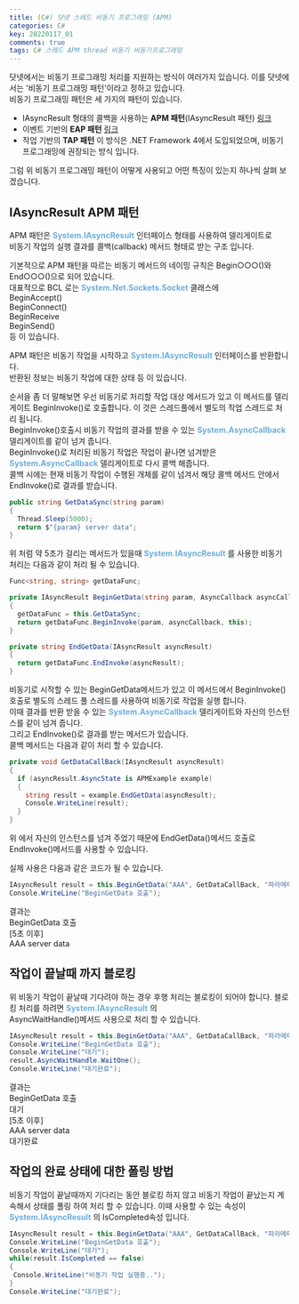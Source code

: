 ```yaml
---
title: (C#) 닷넷 스레드 비동기 프로그래밍 (APM)
categories: C#
key: 20220117_01
comments: true
tags: C# 스레드 APM thread 비동기 비동기프로그래밍
---
```


닷넷에서는 비동기 프로그래밍 처리를 지원하는 방식이 여러가지 있습니다. 이를 닷넷에서는 '비동기 프로그래밍 패턴'이라고 정하고 있습니다.<br/>
비동기 프로그래밍 패턴은 세 가지의 패턴이 있습니다.

- IAsyncResult 형태의 콜백을 사용하는 **APM 패턴**(IAsyncResult 패턴) [링크](https://tyeom.github.io/c%23/2022/01/17/C-%EB%8B%B7%EB%84%B7-%EC%8A%A4%EB%A0%88%EB%93%9C-%EB%B9%84%EB%8F%99%EA%B8%B0-%ED%94%84%EB%A1%9C%EA%B7%B8%EB%9E%98%EB%B0%8D-APM.html)
- 이벤트 기반의 **EAP 패턴** [링크](https://tyeom.github.io/c%23/2022/01/17/C-%EB%8B%B7%EB%84%B7-%EC%8A%A4%EB%A0%88%EB%93%9C-%EB%B9%84%EB%8F%99%EA%B8%B0-%ED%94%84%EB%A1%9C%EA%B7%B8%EB%9E%98%EB%B0%8D-EAP.html)
- 작업 기반의 **TAP 패턴** 이 방식은 .NET Framework 4에서 도입되었으며, 비동기 프로그래밍에 권장되는 방식 입니다.

<!--more-->

그럼 위 비동기 프로그래밍 패턴이 어떻게 사용되고 어떤 특징이 있는지 하나씩 살펴 보겠습니다.

IAsyncResult APM 패턴
-

APM 패턴은 **<span style="color: rgb(107, 173, 222);">System.IAsyncResult</span>** 인터페이스 형태를 사용하여 델리게이트로<br/>
비동기 작업의 실행 결과를 콜백(callback) 메서드 형태로 받는 구조 입니다.

기본적으로 APM 패턴을 따르는 비동기 메서드의 네이밍 규칙은 Begin○○○()와 End○○○()으로 되어 있습니다.<br/>
대표적으로 BCL 로는 **<span style="color: rgb(107, 173, 222);">System.Net.Sockets.Socket</span>** 클래스에<br/>
BeginAccept()<br/>
BeginConnect()<br/>
BeginReceive<br/>
BeginSend()<br/>
등 이 있습니다.

APM 패턴은 비동기 작업을 시작하고 **<span style="color: rgb(107, 173, 222);">System.IAsyncResult</span>** 인터페이스를 반환합니다.<br/>
반환된 정보는 비동기 작업에 대한 상태 등 이 있습니다.

순서을 좀 더 말해보면 우선 비동기로 처리할 작업 대상 메서드가 있고 이 메서드를 델리게이트 BeginInvoke()로 호출합니다. 이 것은 스레드풀에서 별도의 작업 스레드로 처리 됩니다.<br/>
BeginInvoke()호출시 비동기 작업의 결과를 받을 수 있는 **<span style="color: rgb(107, 173, 222);">System.AsyncCallback</span>** 델리게이트를 같이 넘겨 줍니다.<br/>
BeginInvoke()로 처리된 비동기 작업은 작업이 끝나면 넘겨받은 **<span style="color: rgb(107, 173, 222);">System.AsyncCallback</span>** 델리게이트로 다시 콜백 해줍니다.<br/>
콜백 시에는 현재 비동기 작업이 수행된 개체를 같이 넘겨서 해당 콜백 메서드 안에서 EndInvoke()로 결과를 받습니다.

```cs
public string GetDataSync(string param)
{
  Thread.Sleep(5000);
  return $"{param} server data";
}
```

위 처럼 약 5초가 걸리는 메서드가 있을때 **<span style="color: rgb(107, 173, 222);">System.IAsyncResult</span>** 를 사용한 비동기 처리는 다음과 같이 처리 될 수 있습니다.

```cs
Func<string, string> getDataFunc;

private IAsyncResult BeginGetData(string param, AsyncCallback asyncCallback, object state)
{
  getDataFunc = this.GetDataSync;
  return getDataFunc.BeginInvoke(param, asyncCallback, this);
}

private string EndGetData(IAsyncResult asyncResult)
{
  return getDataFunc.EndInvoke(asyncResult);
}
```

비동기로 시작할 수 있는 BeginGetData메서드가 있고 이 메서드에서 BeginInvoke()호출로 별도의 스레드 풀 스레드를 사용하여 비동기로 작업을 실행 합니다.</br>
이때 결과를 반환 받을 수 있는 **<span style="color: rgb(107, 173, 222);">System.AsyncCallback</span>** 델리게이트와 자신의 인스턴스를 같이 넘겨 줍니다.<br/>
그리고 EndInvoke()로 결과를 받는 메서드가 있습니다.<br/>
콜백 메서드는 다음과 같이 처리 할 수 있습니다.

```cs
private void GetDataCallBack(IAsyncResult asyncResult)
{
  if (asyncResult.AsyncState is APMExample example)
  {
    string result = example.EndGetData(asyncResult);
    Console.WriteLine(result);
  }
}
```

위 에서 자신의 인스턴스를 넘겨 주었기 때문에 EndGetData()메서드 호출로 EndInvoke()메서드를 사용할 수 있습니다.

실제 사용은 다음과 같은 코드가 될 수 있습니다.

```cs
IAsyncResult result = this.BeginGetData("AAA", GetDataCallBack, "파라메터");
Console.WriteLine("BeginGetData 호출");
```

결과는<br/>
BeginGetData 호출<br/>
[5초 이후]<br/>
AAA server data


작업이 끝날때 까지 블로킹
-

위 비동기 작업이 끝날때 기다려야 하는 경우 후행 처리는 블로킹이 되어야 합니다. 블로킹 처리를 하려면 **<span style="color: rgb(107, 173, 222);">System.IAsyncResult</span>** 의<br/>
AsyncWaitHandle()메서드 사용으로 처리 할 수 있습니다.

```cs
IAsyncResult result = this.BeginGetData("AAA", GetDataCallBack, "파라메터");
Console.WriteLine("BeginGetData 호출");
Console.WriteLine("대기");
result.AsyncWaitHandle.WaitOne();
Console.WriteLine("대기완료");
```

결과는<br/>
BeginGetData 호출<br/>
대기<br/>
[5초 이후]<br/>
AAA server data<br/>
대기완료

작업의 완료 상태에 대한 폴링 방법
-

비동기 작업이 끝날때까지 기다리는 동안 블로킹 하지 않고 비동기 작업이 끝났는지 계속해서 상태를 폴링 하여 처리 할 수 있습니다. 이때 사용할 수 있는 속성이<br/>
 **<span style="color: rgb(107, 173, 222);">System.IAsyncResult</span>** 의 IsCompleted속성 입니다.
 
 ```cs
IAsyncResult result = this.BeginGetData("AAA", GetDataCallBack, "파라메터");
Console.WriteLine("BeginGetData 호출");
Console.WriteLine("대기");
while(result.IsCompleted == false)
{
  Console.WriteLine("비동기 작업 실행중..");
}
Console.WriteLine("대기완료");
```
